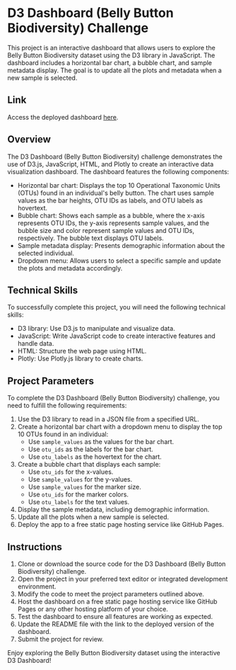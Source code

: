 # D3 Dashboard (Belly Button Biodiversity) Challenge

This project is an interactive dashboard that allows users to explore the Belly Button Biodiversity dataset using the D3 library in JavaScript. The dashboard includes a horizontal bar chart, a bubble chart, and sample metadata display. The goal is to update all the plots and metadata when a new sample is selected.

## Link

Access the deployed dashboard [here](link_here).

## Overview

The D3 Dashboard (Belly Button Biodiversity) challenge demonstrates the use of D3.js, JavaScript, HTML, and Plotly to create an interactive data visualization dashboard. The dashboard features the following components:

- Horizontal bar chart: Displays the top 10 Operational Taxonomic Units (OTUs) found in an individual's belly button. The chart uses sample values as the bar heights, OTU IDs as labels, and OTU labels as hovertext.
- Bubble chart: Shows each sample as a bubble, where the x-axis represents OTU IDs, the y-axis represents sample values, and the bubble size and color represent sample values and OTU IDs, respectively. The bubble text displays OTU labels.
- Sample metadata display: Presents demographic information about the selected individual.
- Dropdown menu: Allows users to select a specific sample and update the plots and metadata accordingly.

## Technical Skills

To successfully complete this project, you will need the following technical skills:

- D3 library: Use D3.js to manipulate and visualize data.
- JavaScript: Write JavaScript code to create interactive features and handle data.
- HTML: Structure the web page using HTML.
- Plotly: Use Plotly.js library to create charts.

## Project Parameters

To complete the D3 Dashboard (Belly Button Biodiversity) challenge, you need to fulfill the following requirements:

1. Use the D3 library to read in a JSON file from a specified URL.
2. Create a horizontal bar chart with a dropdown menu to display the top 10 OTUs found in an individual:
   - Use `sample_values` as the values for the bar chart.
   - Use `otu_ids` as the labels for the bar chart.
   - Use `otu_labels` as the hovertext for the chart.
3. Create a bubble chart that displays each sample:
   - Use `otu_ids` for the x-values.
   - Use `sample_values` for the y-values.
   - Use `sample_values` for the marker size.
   - Use `otu_ids` for the marker colors.
   - Use `otu_labels` for the text values.
4. Display the sample metadata, including demographic information.
5. Update all the plots when a new sample is selected.
6. Deploy the app to a free static page hosting service like GitHub Pages.

## Instructions

1. Clone or download the source code for the D3 Dashboard (Belly Button Biodiversity) challenge.
2. Open the project in your preferred text editor or integrated development environment.
3. Modify the code to meet the project parameters outlined above.
4. Host the dashboard on a free static page hosting service like GitHub Pages or any other hosting platform of your choice.
5. Test the dashboard to ensure all features are working as expected.
6. Update the README file with the link to the deployed version of the dashboard.
7. Submit the project for review.

Enjoy exploring the Belly Button Biodiversity dataset using the interactive D3 Dashboard!
